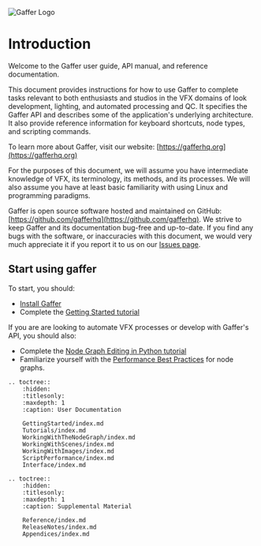 ![Gaffer Logo](_static/GafferLogo.svg)

# Introduction #

Welcome to the Gaffer user guide, API manual, and reference documentation.

This document provides instructions for how to use Gaffer to complete tasks relevant to both enthusiasts and studios in the VFX domains of look development, lighting, and automated processing and QC. It specifies the Gaffer API and describes some of the application's underlying architecture. It also provide reference information for keyboard shortcuts, node types, and scripting commands.

To learn more about Gaffer, visit our website: [https://gafferhq.org](https://gafferhq.org)

For the purposes of this document, we will assume you have intermediate knowledge of VFX, its terminology, its methods, and its processes. We will also assume you have at least basic familiarity with using Linux and programming paradigms.

Gaffer is open source software hosted and maintained on GitHub: [https://github.com/gafferhq](https://github.com/gafferhq). We strive to keep Gaffer and its documentation bug-free and up-to-date. If you find any bugs with the software, or inaccuracies with this document, we would very much appreciate it if you report it to us on our [Issues page](https://github.com/gafferhq/gaffer/issues).


## Start using gaffer ##

To start, you should:

* [Install Gaffer](GettingStarted/InstallingGaffer/index.md)
* Complete the [Getting Started tutorial](Tutorials/BeginnerTutorial/index.md)

If you are are looking to automate VFX processes or develop with Gaffer's API, you should also:

* Complete the [Node Graph Editing in Python tutorial](Tutorials/Scripting/GettingStarted/index.md)
* Familiarize yourself with the [Performance Best Practices](WorkingWithTheNodeGraph/PerformanceBestPractices/index.md) for node graphs.


<!-- TOC -->

```eval_rst
.. toctree::
    :hidden:
    :titlesonly:
    :maxdepth: 1
    :caption: User Documentation

    GettingStarted/index.md
    Tutorials/index.md
    WorkingWithTheNodeGraph/index.md
    WorkingWithScenes/index.md
    WorkingWithImages/index.md
    ScriptPerformance/index.md
    Interface/index.md
```

```eval_rst
.. toctree::
    :hidden:
    :titlesonly:
    :maxdepth: 1
    :caption: Supplemental Material

    Reference/index.md
    ReleaseNotes/index.md
    Appendices/index.md
```

